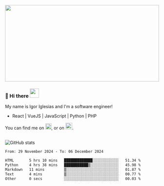 <img src="https://c.tenor.com/KjVxfRrrncUAAAAd/matrix.gif" width="100%" height="250px">

### 🔭 Hi there <img src="https://raw.githubusercontent.com/MartinHeinz/MartinHeinz/master/wave.gif" width="30px">


My name is Igor Iglesias and I'm a software engineer!
<br>

<ul>
  <li> React | VueJS | JavaScript | Python | PHP </li>
</ul>
You can find me on <a href="https://twitter.com/IgorIglesias5"><img src="https://i.imgur.com/JLLlB5S.png" width="20px"></a>, or on <a href="https://www.linkedin.com/in/igor-iglesias-62478428/"><img src="https://i.imgur.com/PXyIkWx.png" width="22px"></a>.

<br>
<br>

![GitHub stats](https://github-readme-stats.vercel.app/api?username=igoiglesias&show_icons=true&count_private=true&theme=chartreuse-dark&hide_title=true)

<!--START_SECTION:waka-->

```txt
From: 29 November 2024 - To: 06 December 2024

HTML       5 hrs 10 mins   █████████████░░░░░░░░░░░░   51.34 %
Python     4 hrs 38 mins   ███████████▒░░░░░░░░░░░░░   45.98 %
Markdown   11 mins         ▒░░░░░░░░░░░░░░░░░░░░░░░░   01.87 %
Text       4 mins          ▒░░░░░░░░░░░░░░░░░░░░░░░░   00.77 %
Other      0 secs          ░░░░░░░░░░░░░░░░░░░░░░░░░   00.03 %
```

<!--END_SECTION:waka-->
